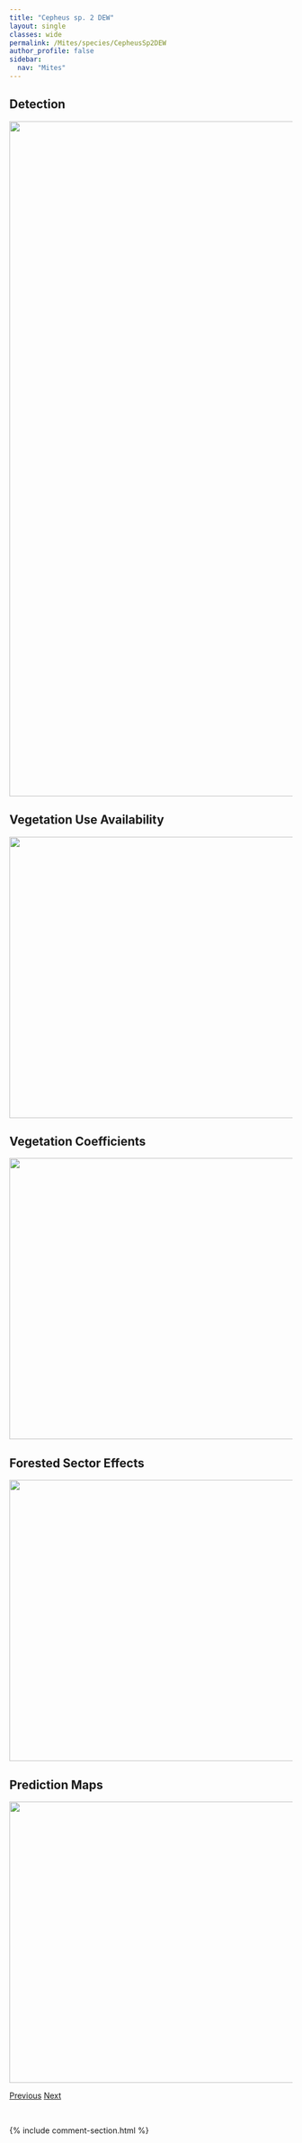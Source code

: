 ```yaml
---
title: "Cepheus sp. 2 DEW"
layout: single
classes: wide
permalink: /Mites/species/CepheusSp2DEW
author_profile: false
sidebar:
  nav: "Mites"
---
```


<h2>Detection</h2>

<a href="https://drive.google.com/uc?export=view&id=1EGWXhTwuviqC44aZgd3UoDy1Qy2-gERo">
<img src="https://drive.google.com/uc?export=view&id=1EGWXhTwuviqC44aZgd3UoDy1Qy2-gERo" height = "1200" width = "800">
</a>


<h2>Vegetation Use Availability</h2>

<a href="https://drive.google.com/uc?export=view&id=1PfcuzJY9k7bk5Ko7FZU1Dkj0Dx6HgTNO">
<img src="https://drive.google.com/uc?export=view&id=1PfcuzJY9k7bk5Ko7FZU1Dkj0Dx6HgTNO" height = "500" width = "1000">
</a>


<h2>Vegetation Coefficients</h2>

<a href="https://drive.google.com/uc?export=view&id=1HEtfGSQR1QCJEeyTuObYZYr057GA7dzp">
<img src="https://drive.google.com/uc?export=view&id=1HEtfGSQR1QCJEeyTuObYZYr057GA7dzp" height = "500" width = "1000">
</a>


<h2>Forested Sector Effects</h2>

<a href="https://drive.google.com/uc?export=view&id=1fiY6lR5ZIBBWZK7GgjRsqeLqbN6mArul">
<img src="https://drive.google.com/uc?export=view&id=1fiY6lR5ZIBBWZK7GgjRsqeLqbN6mArul" height = "500" width = "1000">
</a>


<h2>Prediction Maps</h2>

<a href="https://drive.google.com/uc?export=view&id=1fTyt83WG9JpM3yyDnSIlg-RLGOUyFAs4">
<img src="https://drive.google.com/uc?export=view&id=1fTyt83WG9JpM3yyDnSIlg-RLGOUyFAs4" height = "500" width = "1000">
</a>


<a href="/DevelopmentWebsite/Mites/species/CepheusSp1DEW" class="pagination--pager" title="Cepheus sp. 1 DEW">Previous</a> <a href="/DevelopmentWebsite/Mites/species/CepheusSp2bDEW" class="pagination--pager" title="Cepheus sp. 2B DEW">Next</a>

<p>&nbsp;</p>

{% include comment-section.html %}
